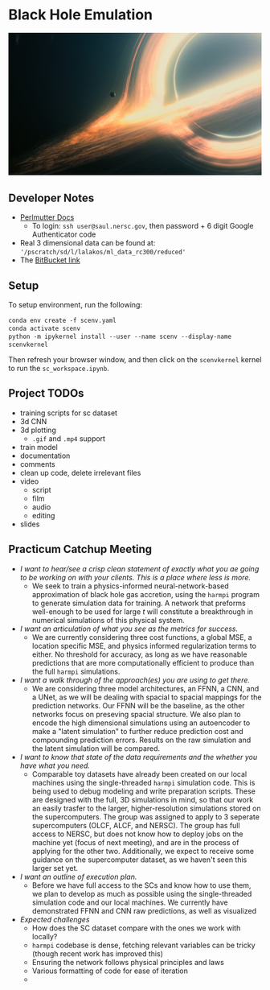 # Black Hole Emulation

![](./assets/bh.jpg)

## Developer Notes

- [Perlmutter Docs](https://docs.nersc.gov/getting-started/)
    - To login: `ssh user@saul.nersc.gov`, then password + 6 digit Google Authenticator code
- Real 3 dimensional data can be found at: `'/pscratch/sd/l/lalakos/ml_data_rc300/reduced'`
- The [BitBucket link](https://bitbucket.org/atchekho/harm2d/src/master/)

## Setup

To setup environment, run the following:
```
conda env create -f scenv.yaml
conda activate scenv
python -m ipykernel install --user --name scenv --display-name scenvkernel
```

Then refresh your browser window, and then click on the `scenvkernel` kernel to run the `sc_workspace.ipynb`.

## Project TODOs
- training scripts for sc dataset
- 3d CNN
- 3d plotting
    - `.gif` and `.mp4` support
- train model
- documentation
- comments
- clean up code, delete irrelevant files
- video
    - script
    - film
    - audio
    - editing
- slides

## Practicum Catchup Meeting
- *I want to hear/see a crisp clean statement of exactly what you ae going to be working on with your clients. This is a place where less is more.*
    - We seek to train a physics-informed neural-network-based approximation of black hole gas accretion, using the `harmpi` program to generate simulation data for training. A network that preforms well-enough to be used for large $t$ will constitute a breakthrough in numerical simulations of this physical system.
- *I want an articulation of what you see as the metrics for success.*
    - We are currently considering three cost functions, a global MSE, a location specific MSE, and physics informed regularization terms to either. No threshold for accuracy, as long as we have reasonable predictions that are more computationally efficient to produce than the full `harmpi` simulations.
- *I want a walk through of the approach(es) you are using to get there.*
    - We are considering three model architectures, an FFNN, a CNN, and a UNet, as we will be dealing with spacial to spacial mappings for the prediction networks. Our FFNN will be the baseline, as the other networks focus on preseving spacial structure. We also plan to encode the high dimensional simulations using an autoencoder to make a "latent simulation" to further reduce prediction cost and compounding prediction errors. Results on the raw simulation and the latent simulation will be compared. 
- *I want to know that state of the data requirements and the whether you have what you need.*
    - Comparable toy datasets have already been created on our local machines using the single-threaded `harmpi` simulation code. This is being used to debug modeling and write preparation scripts. These are designed with the full, 3D simulations in mind, so that our work an easily trasfer to the larger, higher-resolution simulations stored on the supercomputers. The group was assigned to apply to 3 seperate supercomputers (OLCF, ALCF, and NERSC). The group has full access to NERSC, but does not know how to deploy jobs on the machine yet (focus of next meeting), and are in the process of applying for the other two. Additionally, we expect to receive some guidance on the supercomputer dataset, as we haven't seen this larger set yet. 
- *I want an outline of execution plan.*
    - Before we have full access to the SCs and know how to use them, we plan to develop as much as possible using the single-threaded simulation code and our local machines. We currently have demonstrated FFNN and CNN raw predictions, as well as visualized 
- *Expected challenges*
    - How does the SC dataset compare with the ones we work with locally?
    - `harmpi` codebase is dense, fetching relevant variables can be tricky (though recent work has improved this)
    - Ensuring the network follows physical principles and laws
    - Various formatting of code for ease of iteration
    - 